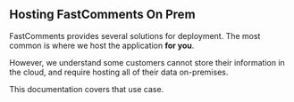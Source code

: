 ## Hosting FastComments On Prem

FastComments provides several solutions for deployment. The most common is where we host
the application **for you**.

However, we understand some customers cannot store their information in the cloud, and require
hosting all of their data on-premises.

This documentation covers that use case.
